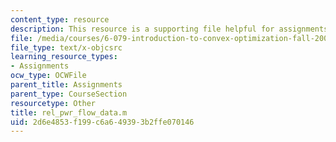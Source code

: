 ```yaml
---
content_type: resource
description: This resource is a supporting file helpful for assignments.
file: /media/courses/6-079-introduction-to-convex-optimization-fall-2009/2d6e4853f199c6a649393b2ffe070146_rel_pwr_flow_data.m
file_type: text/x-objcsrc
learning_resource_types:
- Assignments
ocw_type: OCWFile
parent_title: Assignments
parent_type: CourseSection
resourcetype: Other
title: rel_pwr_flow_data.m
uid: 2d6e4853-f199-c6a6-4939-3b2ffe070146
---
```

